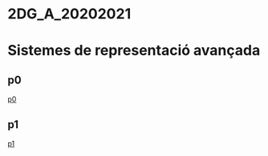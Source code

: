# 2DG_A_20202021
# Sistemes de representació avançada

## p0 
[p0](index.html)

## p1 
[p1](indexx.html)
